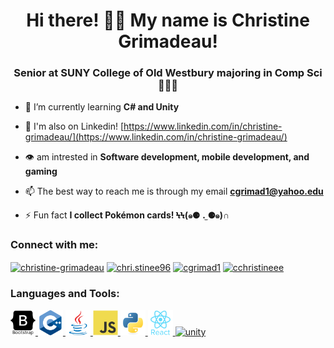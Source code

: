 <h1 align="center">Hi there! 👋🏾 My name is Christine Grimadeau!</h1>
<h3 align="center">Senior at SUNY College of Old Westbury majoring in Comp Sci 👩🏾‍💻</h3>

- 🌱 I’m currently learning **C# and Unity**

- 💬 I'm also on Linkedin! [https://www.linkedin.com/in/christine-grimadeau/](https://www.linkedin.com/in/christine-grimadeau/)

- 👁 am intrested in **Software development, mobile development, and gaming**

- 📫 The best way to reach me is through my email **cgrimad1@yahoo.edu**

- ⚡ Fun fact **I collect Pokémon cards! ϞϞ(๑⚈ ․̫ ⚈๑)∩**

<h3 align="left">Connect with me:</h3>
<p align="left">
<a href="https://linkedin.com/in/christine-grimadeau" target="blank"><img align="center" src="https://raw.githubusercontent.com/rahuldkjain/github-profile-readme-generator/master/src/images/icons/Social/linked-in-alt.svg" alt="christine-grimadeau" height="30" width="40" /></a>
<a href="https://instagram.com/chri.stinee96" target="blank"><img align="center" src="https://raw.githubusercontent.com/rahuldkjain/github-profile-readme-generator/master/src/images/icons/Social/instagram.svg" alt="chri.stinee96" height="30" width="40" /></a>
<a href="https://www.hackerrank.com/cgrimad1" target="blank"><img align="center" src="https://raw.githubusercontent.com/rahuldkjain/github-profile-readme-generator/master/src/images/icons/Social/hackerrank.svg" alt="cgrimad1" height="30" width="40" /></a>
<a href="https://www.leetcode.com/cchristineee" target="blank"><img align="center" src="https://raw.githubusercontent.com/rahuldkjain/github-profile-readme-generator/master/src/images/icons/Social/leet-code.svg" alt="cchristineee" height="30" width="40" /></a>
</p>

<h3 align="left">Languages and Tools:</h3>
<p align="left"> <a href="https://getbootstrap.com" target="_blank" rel="noreferrer"> <img src="https://raw.githubusercontent.com/devicons/devicon/master/icons/bootstrap/bootstrap-plain-wordmark.svg" alt="bootstrap" width="40" height="40"/> </a> <a href="https://www.w3schools.com/cpp/" target="_blank" rel="noreferrer"> <img src="https://raw.githubusercontent.com/devicons/devicon/master/icons/cplusplus/cplusplus-original.svg" alt="cplusplus" width="40" height="40"/> </a> <a href="https://www.java.com" target="_blank" rel="noreferrer"> <img src="https://raw.githubusercontent.com/devicons/devicon/master/icons/java/java-original.svg" alt="java" width="40" height="40"/> </a> <a href="https://developer.mozilla.org/en-US/docs/Web/JavaScript" target="_blank" rel="noreferrer"> <img src="https://raw.githubusercontent.com/devicons/devicon/master/icons/javascript/javascript-original.svg" alt="javascript" width="40" height="40"/> </a> <a href="https://www.python.org" target="_blank" rel="noreferrer"> <img src="https://raw.githubusercontent.com/devicons/devicon/master/icons/python/python-original.svg" alt="python" width="40" height="40"/> </a> <a href="https://reactjs.org/" target="_blank" rel="noreferrer"> <img src="https://raw.githubusercontent.com/devicons/devicon/master/icons/react/react-original-wordmark.svg" alt="react" width="40" height="40"/> </a> <a href="https://unity.com/" target="_blank" rel="noreferrer"> <img src="https://www.vectorlogo.zone/logos/unity3d/unity3d-icon.svg" alt="unity" width="40" height="40"/> </a> </p>
